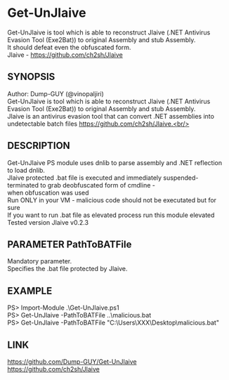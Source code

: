 # Get-UnJlaive
Get-UnJlaive is tool which is able to reconstruct Jlaive (.NET Antivirus Evasion Tool (Exe2Bat)) to original Assembly and stub Assembly.<br/>
It should defeat even the obfuscated form.<br/>
Jlaive - https://github.com/ch2sh/Jlaive<br/>

## SYNOPSIS
Author: Dump-GUY (@vinopaljiri)<br/>
Get-UnJlaive is tool which is able to reconstruct Jlaive (.NET Antivirus Evasion Tool (Exe2Bat)) to original Assembly and stub Assembly.<br/>
Jlaive is an antivirus evasion tool that can convert .NET assemblies into undetectable batch files https://github.com/ch2sh/Jlaive.<br/>

## DESCRIPTION
Get-UnJlaive PS module uses dnlib to parse assembly and .NET reflection to load dnlib.<br/>
Jlaive protected .bat file is executed and immediately suspended-terminated to grab deobfuscated form of cmdline -<br/>
when obfuscation was used<br/>
Run ONLY in your VM - malicious code should not be executated but for sure<br/>
If you want to run .bat file as elevated process run this module elevated<br/>
Tested version Jlaive v0.2.3<br/>

## PARAMETER PathToBATFile
Mandatory parameter.<br/>
Specifies the .bat file protected by Jlaive.<br/>

## EXAMPLE
PS> Import-Module .\Get-UnJlaive.ps1<br/>
PS> Get-UnJlaive -PathToBATFile ..\malicious.bat<br/>
PS> Get-UnJlaive -PathToBATFile "C:\Users\XXX\Desktop\malicious.bat"<br/>

## LINK
https://github.com/Dump-GUY/Get-UnJlaive<br/>
https://github.com/ch2sh/Jlaive<br/>
